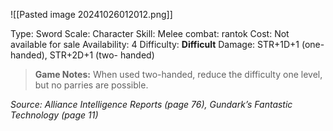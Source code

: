 ![[Pasted image 20241026012012.png]]

Type: Sword
Scale: Character
Skill: Melee combat: rantok
Cost: Not available for sale
Availability: 4
Difficulty: **Difficult**
Damage: STR+1D+1 (one-handed), STR+2D+1 (two- handed)

> **Game Notes:** 
> When used two-handed, reduce the difficulty one level, but no parries are possible.

*Source: Alliance Intelligence Reports (page 76), Gundark’s Fantastic Technology (page 11)*